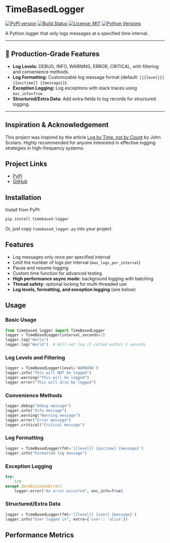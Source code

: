 # TimeBasedLogger

[![PyPI version](https://badge.fury.io/py/timebased-logger.svg)](https://pypi.org/project/timebased-logger/)
[![Build Status](https://github.com/prakashsellathurai/Timebased-logger/actions/workflows/python-package.yml/badge.svg)](https://github.com/prakashsellathurai/Timebased-logger/actions/workflows/python-package.yml)
[![License: MIT](https://img.shields.io/badge/License-MIT-yellow.svg)](https://opensource.org/licenses/MIT)
[![Python Versions](https://img.shields.io/pypi/pyversions/timebased-logger.svg)](https://pypi.org/project/timebased-logger/)

A Python logger that only logs messages at a specified time interval.

---

## 🚀 Production-Grade Features
- **Log Levels:** DEBUG, INFO, WARNING, ERROR, CRITICAL, with filtering and convenience methods.
- **Log Formatting:** Customizable log message format (default: `[{{level}}] {{asctime}} {{message}}`).
- **Exception Logging:** Log exceptions with stack traces using `exc_info=True`.
- **Structured/Extra Data:** Add extra fields to log records for structured logging.

---


## Inspiration & Acknowledgement

This project was inspired by the article [Log by Time, not by Count](https://johnscolaro.xyz/blog/log-by-time-not-by-count) by John Scolaro. Highly recommended for anyone interested in effective logging strategies in high-frequency systems.

## Project Links
- [PyPI](https://pypi.org/project/timebased-logger/)
- [GitHub](https://github.com/yourusername/timebased-logger)

## Installation

Install from PyPI:
```sh
pip install timebased-logger
```
Or, just copy `timebased_logger.py` into your project.

## Features
- Log messages only once per specified interval
- Limit the number of logs per interval (`max_logs_per_interval`)
- Pause and resume logging
- Custom time function for advanced testing
- **High performance async mode**: background logging with batching
- **Thread safety**: optional locking for multi-threaded use
- **Log levels, formatting, and exception logging** (see below)

## Usage

### Basic Usage
```python
from timebased_logger import TimeBasedLogger
logger = TimeBasedLogger(interval_seconds=2)
logger.log("Hello")
logger.log("World")  # Will not log if called within 2 seconds
```

### Log Levels and Filtering
```python
logger = TimeBasedLogger(level='WARNING')
logger.info("This will NOT be logged")
logger.warning("This will be logged")
logger.error("This will also be logged")
```

### Convenience Methods
```python
logger.debug("Debug message")
logger.info("Info message")
logger.warning("Warning message")
logger.error("Error message")
logger.critical("Critical message")
```

### Log Formatting
```python
logger = TimeBasedLogger(fmt='[{level}] {asctime} {message}')
logger.info("Formatted log message")
```

### Exception Logging
```python
try:
    1/0
except ZeroDivisionError:
    logger.error("An error occurred", exc_info=True)
```

### Structured/Extra Data
```python
logger = TimeBasedLogger(fmt='[{level}] {user} {message}')
logger.info("User logged in", extra={'user': 'alice'})
```


## Performance Metrics

<!-- PERFORMANCE_METRICS_START -->
<!-- PERFORMANCE_METRICS_END -->

